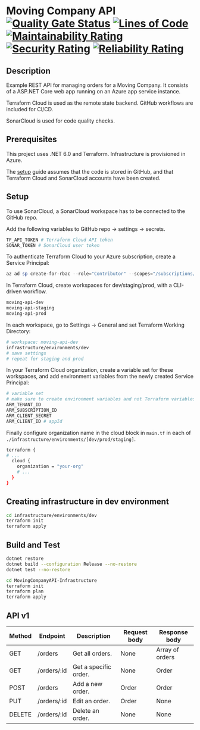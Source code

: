# Moving Company API [![Quality Gate Status](https://sonarcloud.io/api/project_badges/measure?project=vaernion_MovingCompanyAPI&metric=alert_status)](https://sonarcloud.io/summary/new_code?id=vaernion_MovingCompanyAPI) [![Lines of Code](https://sonarcloud.io/api/project_badges/measure?project=vaernion_MovingCompanyAPI&metric=ncloc)](https://sonarcloud.io/summary/new_code?id=vaernion_MovingCompanyAPI) [![Maintainability Rating](https://sonarcloud.io/api/project_badges/measure?project=vaernion_MovingCompanyAPI&metric=sqale_rating)](https://sonarcloud.io/summary/new_code?id=vaernion_MovingCompanyAPI) [![Security Rating](https://sonarcloud.io/api/project_badges/measure?project=vaernion_MovingCompanyAPI&metric=security_rating)](https://sonarcloud.io/summary/new_code?id=vaernion_MovingCompanyAPI) [![Reliability Rating](https://sonarcloud.io/api/project_badges/measure?project=vaernion_MovingCompanyAPI&metric=reliability_rating)](https://sonarcloud.io/summary/new_code?id=vaernion_MovingCompanyAPI)

## Description

Example REST API for managing orders for a Moving Company. It consists of a ASP.NET Core web app running on an Azure app service instance.

Terraform Cloud is used as the remote state backend. GitHub workflows are included for CI/CD.

SonarCloud is used for code quality checks.

## Prerequisites

This project uses .NET 6.0 and Terraform. Infrastructure is provisioned in Azure.

The [setup](#setup) guide assumes that the code is stored in GitHub, and that Terraform Cloud and SonarCloud accounts have been created.

## Setup

To use SonarCloud, a SonarCloud workspace has to be connected to the GitHub repo.

Add the following variables to GitHub repo -> settings -> secrets.

```sh
TF_API_TOKEN # Terraform Cloud API token
SONAR_TOKEN # SonarCloud user token
```

To authenticate Terraform Cloud to your Azure subscription, create a Service Principal:

```ps1
az ad sp create-for-rbac --role="Contributor" --scopes="/subscriptions/SUBSCRIPTION_ID"
```

In Terraform Cloud, create workspaces for dev/staging/prod, with a CLI-driven workflow.

```sh
moving-api-dev
moving-api-staging
moving-api-prod
```

In each workspace, go to Settings -> General and set Terraform Working Directory:

```sh
# workspace: moving-api-dev
infrastructure/environments/dev
# save settings
# repeat for staging and prod
```

In your Terraform Cloud organization, create a variable set for these workspaces, and add environment variables from the newly created Service Principal:

```sh
# variable set
# make sure to create environment variables and not Terraform variables
ARM_TENANT_ID
ARM_SUBSCRIPTION_ID
ARM_CLIENT_SECRET
ARM_CLIENT_ID # appId
```

Finally configure organization name in the cloud block in `main.tf` in each of `./infrastructure/environments/[dev/prod/staging]`.

```sh
terraform {
# ...
  cloud {
    organization = "your-org"
    # ...
  }
}
```

## Creating infrastructure in dev environment

```sh
cd infrastructure/environments/dev
terraform init
terraform apply
```

## Build and Test

```sh
dotnet restore
dotnet build --configuration Release --no-restore
dotnet test --no-restore
```

```sh
cd MovingCompanyAPI-Infrastructure
terraform init
terraform plan
terraform apply
```

## API v1

| Method | Endpoint    | Description           | Request body | Response  body  |
|--------|-------------|-----------------------|--------------|-----------------|
| GET    | /orders     | Get all orders.       | None         | Array of orders |
| GET    | /orders/:id | Get a specific order. | None         | Order           |
| POST   | /orders     | Add a new order.      | Order        | Order           |
| PUT    | /orders/:id | Edit an order.        | Order        | None            |
| DELETE | /orders/:id | Delete an order.      | None         | None            |
